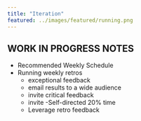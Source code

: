 ```yaml
---
title: "Iteration"
featured: ../images/featured/running.png
---
```



## WORK IN PROGRESS NOTES
- Recommended Weekly Schedule
- Running weekly retros
    - exceptional feedback
    - email results to a wide audience
    - invite critical feedback
    - invite 
-Self-directed 20% time
    - Leverage retro feedback